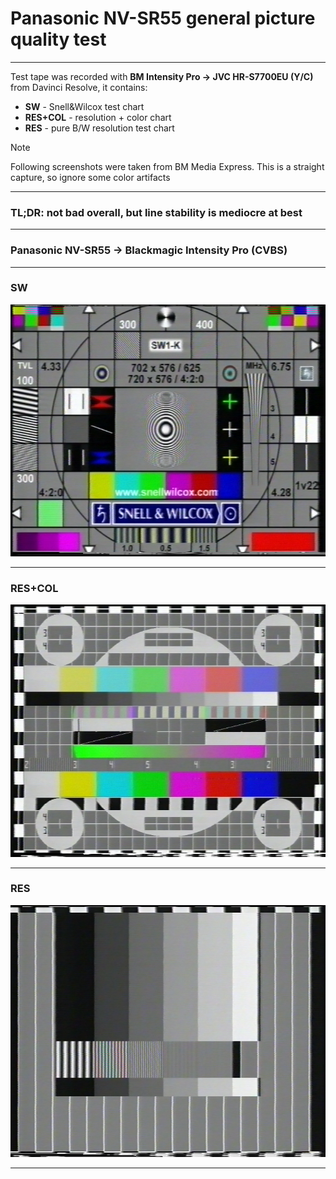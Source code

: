 # Panasonic NV-SR55 general picture quality test

<hr>

Test tape was recorded with **BM Intensity Pro -> JVC HR-S7700EU (Y/C)** from Davinci Resolve, it contains:
* **SW** - Snell&Wilcox test chart
* **RES+COL** - resolution + color chart
* **RES** - pure B/W resolution test chart

> [!NOTE]
> Following screenshots were taken from BM Media Express. This is a straight capture, so ignore some color artifacts

<hr>

### TL;DR: not bad overall, but line stability is mediocre at best

<hr>

### Panasonic NV-SR55 -> Blackmagic Intensity Pro (CVBS)

<hr>

### SW

![SW.png](SR55_SW.png)

<hr>

### RES+COL
![RES+COL.png](SR55_RES%2BCOL.png)

<hr>

### RES

![RES.png](SR55_RES.png)

<hr>

